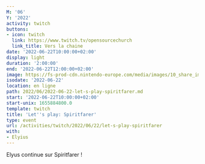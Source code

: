 ```yaml
---
M: '06'
Y: '2022'
activity: twitch
buttons:
- icon: twitch
  link: https://www.twitch.tv/opensourcechurch
  link_title: Vers la chaine
date: '2022-06-22T10:00:00+02:00'
display: light
duration: '2:00:00'
end: '2022-06-22T12:00:00+02:00'
image: https://fs-prod-cdn.nintendo-europe.com/media/images/10_share_images/games_15/nintendo_switch_download_software_1/H2x1_NSwitchDS_Spiritfarer_image1600w.jpg
isodate: '2022-06-22'
location: en ligne
path: 2022/06/2022-06-22-let-s-play-spiritfarer.md
start: '2022-06-22T10:00:00+02:00'
start-unix: 1655884800.0
template: twitch
title: 'Let''s play: Spiritfarer'
type: event
url: /activities/twitch/2022/06/22/let-s-play-spiritfarer
with:
- Elyius
---
```

Elyus continue sur Spiritfarer !